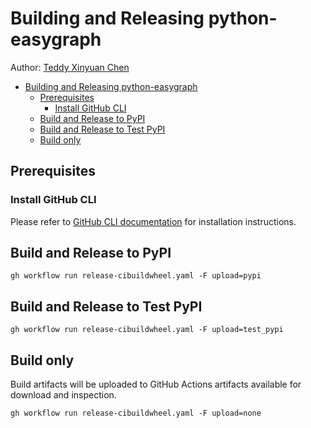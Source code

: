 # Building and Releasing python-easygraph

Author: [Teddy Xinyuan Chen](https://github.com/tddschn)

- [Building and Releasing python-easygraph](#building-and-releasing-python-easygraph)
  - [Prerequisites](#prerequisites)
    - [Install GitHub CLI](#install-github-cli)
  - [Build and Release to PyPI](#build-and-release-to-pypi)
  - [Build and Release to Test PyPI](#build-and-release-to-test-pypi)
  - [Build only](#build-only)

## Prerequisites

### Install GitHub CLI

Please refer to [GitHub CLI documentation](https://cli.github.com/manual/installation) for installation instructions.

## Build and Release to PyPI 

```
gh workflow run release-cibuildwheel.yaml -F upload=pypi
```

## Build and Release to Test PyPI 

```
gh workflow run release-cibuildwheel.yaml -F upload=test_pypi
```

## Build only

Build artifacts will be uploaded to GitHub Actions artifacts available for download and inspection.


```
gh workflow run release-cibuildwheel.yaml -F upload=none
```